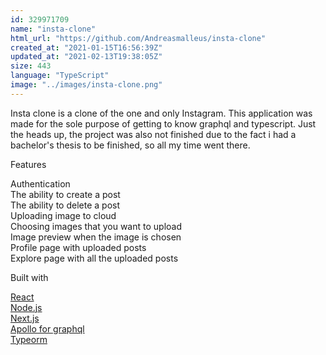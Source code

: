 ```yaml
--- 
id: 329971709
name: "insta-clone"
html_url: "https://github.com/Andreasmalleus/insta-clone"
created_at: "2021-01-15T16:56:39Z"
updated_at: "2021-02-13T19:38:05Z"
size: 443
language: "TypeScript"
image: "../images/insta-clone.png"
---
```


Insta clone is a clone of the one and only Instagram. This application was made for the sole purpose of getting to know graphql and typescript. Just the heads up, the project was also not finished due to the fact i had a bachelor's thesis to be finished, so all my time went there.

Features  

Authentication  
The ability to create a post  
The ability to delete a post  
Uploading image to cloud  
Choosing images that you want to upload  
Image preview when the image is chosen  
Profile page with uploaded posts  
Explore page with all the uploaded posts  

Built with  

[React](https://reactjs.org/)  
[Node.js](https://nodejs.org/en/)  
[Next.js](https://nextjs.org/)  
[Apollo for graphql](https://www.apollographql.com/)  
[Typeorm](https://typeorm.io/#/)  